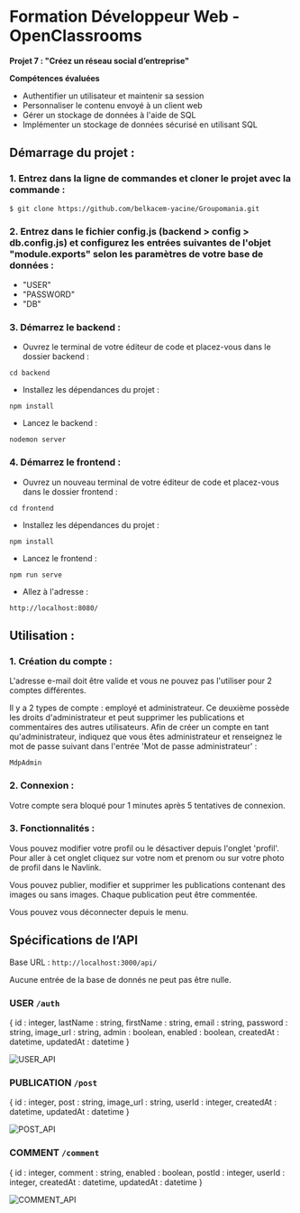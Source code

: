 # Formation Développeur Web - OpenClassrooms
**Projet 7 : "Créez un réseau social d’entreprise"**

**Compétences évaluées**
- Authentifier un utilisateur et maintenir sa session
- Personnaliser le contenu envoyé à un client web
- Gérer un stockage de données à l'aide de SQL
- Implémenter un stockage de données sécurisé en utilisant SQL

## Démarrage du projet :

### 1. Entrez dans la ligne de commandes et cloner le projet avec la commande : 

`$ git clone https://github.com/belkacem-yacine/Groupomania.git`

### 2. Entrez dans le fichier config.js (backend > config > db.config.js) et configurez les entrées suivantes de l'objet "module.exports" selon les paramètres de votre base de données :

- "USER"
- "PASSWORD"
- "DB"

### 3. Démarrez le backend :

- Ouvrez le terminal de votre éditeur de code et placez-vous dans le dossier backend : 

`cd backend`

- Installez les dépendances du projet :

`npm install`

- Lancez le backend :

`nodemon server`

### 4. Démarrez le frontend :

- Ouvrez un nouveau terminal de votre éditeur de code et placez-vous dans le dossier frontend : 

`cd frontend`

- Installez les dépendances du projet :

`npm install`

- Lancez le frontend :

`npm run serve`

- Allez à l'adresse : 

`http://localhost:8080/`

## Utilisation : 

### 1. Création du compte :

L'adresse e-mail doit être valide et vous ne pouvez pas l'utiliser pour 2 comptes différentes.

Il y a 2 types de compte : employé et administrateur. Ce deuxième possède les droits d'administrateur et peut supprimer les publications et commentaires des autres utilisateurs. Afin de créer un compte en tant qu'administrateur, indiquez que vous êtes administrateur et renseignez le mot de passe suivant dans l'entrée 'Mot de passe administrateur' : 

`MdpAdmin`

### 2. Connexion :

Votre compte sera bloqué pour 1 minutes après 5 tentatives de connexion. 

### 3. Fonctionnalités : 

Vous pouvez modifier votre profil ou le désactiver depuis l'onglet 'profil'. Pour aller à cet onglet cliquez sur votre nom et prenom ou sur votre photo de profil dans le Navlink.

Vous pouvez publier, modifier et supprimer les publications contenant des images ou sans images. Chaque publication peut être commentée. 

Vous pouvez vous déconnecter depuis le menu.

## Spécifications de l’API

Base URL : `http://localhost:3000/api/`

Aucune entrée de la base de donnés ne peut pas être nulle.

### USER `/auth`

{ id : integer, lastName : string, firstName : string, email : string, password : string, image_url : string, admin : boolean, enabled : boolean, createdAt : datetime, updatedAt : datetime }

![USER_API](https://user-images.githubusercontent.com/82067897/159576445-ed310872-1181-4f70-a4fb-2d98eb3ef0ec.png)

### PUBLICATION `/post`

{ id : integer, post : string, image_url : string, userId : integer, createdAt : datetime, updatedAt : datetime }

![POST_API](https://user-images.githubusercontent.com/82067897/159576478-975ab478-80d5-483e-8c7a-dcf3340bb72c.png)

### COMMENT `/comment`

{ id : integer, comment : string, enabled : boolean, postId : integer, userId : integer, createdAt : datetime, updatedAt : datetime }

![COMMENT_API](https://user-images.githubusercontent.com/82067897/159576493-65fae6e9-258b-49c9-98d6-cee2ea9c1973.png)
